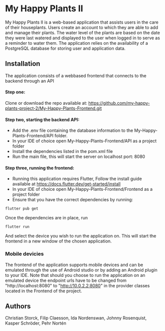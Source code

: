 # My Happy Plants II

My Happy Plants II is a web-based application that assists users in the care of their houseplants. Users create an account to which they are able to add and manage their plants. The water level of the plants are based on the date they were last watered and displayed to the user when logged in to serve as a reminder to water them. The application relies on the availability of a PostgreSQL database for storing user and application data. 

## Installation
The application consists of a webbased frontend that connects to the backend through an API
#### Step one:
Clone or download the repo available at: https://github.com/my-happy-plants-project-2/My-Happy-Plants-Frontend.git

#### Step two, starting the backend API:
* Add the .env file containing the database information to the My-Happy-Plants-Frontend/API folder.
* In your IDE of choice open My-Happy-Plants-Frontend/API as a project folder
* Install the dependencies listed in the pom.xml file
* Run the main file, this will start the server on localhost port: 8080

#### Step three, running the frontend:
* Running this application requires Flutter, Follow the install guide available at https://docs.flutter.dev/get-started/install
* In your IDE of choice open My-Happy-Plants-Frontend/Frontend as a project folder
* Ensure that you have the correct dependencies by running:
```
flutter pub get
```
Once the dependencies are in place, run
```
flutter run
``` 
And select the device you wish to run the application on.
This will start the frontend in a new window of the chosen application.

### Mobile devicies
The frontend of the application supports mobile devices and can be emulated through the use of Android studio or by adding  an Android plugin to your IDE. Note that should you choose to run the application on an emulated device the endpoint urls have to be changed from "http://localhost:8080" to "http://10.0.2.2:8080" in the provider classes located in the Frontend of the project. 

## Authors
Christian Storck, Filip Claesson, Ida Nordenswan, Johnny Rosenquist, Kasper Schröder, Pehr Nortén



